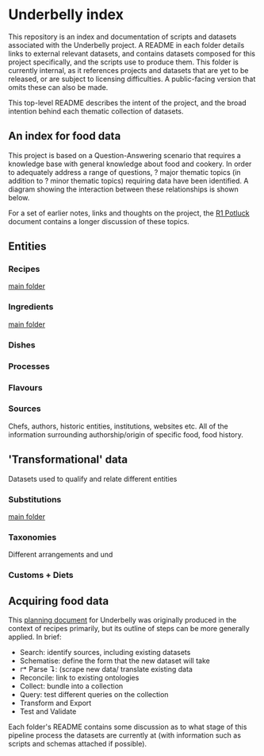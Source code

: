 # Underbelly index

This repository is an index and documentation of scripts and datasets associated with the Underbelly project. A README in each folder details links to external relevant datasets, and contains datasets composed for this project specifically, and the scripts use to produce them. This folder is currently internal, as it references projects and datasets that are yet to be released, or are subject to licensing difficulties. A public-facing version that omits these can also be made.

This top-level README describes the intent of the project, and the broad intention behind each thematic collection of datasets. 

## An index for food data

This project is based on a Question-Answering scenario that requires a knowledge base with general knowledge about food and cookery. In order to adequately address a range of questions, ? major thematic topics (in addition to ? minor thematic topics) requiring data have been identified. A diagram showing the interaction between these relationships is shown below.

For a set of earlier notes, links and thoughts on the project, the [R1 Potluck](https://underlay.pubpub.org/pub/f34wfzv0/draft) document contains a longer discussion of these topics.

## Entities

### Recipes

[main folder](./recipes)

### Ingredients

[main folder](./ingredients)

### Dishes

### Processes

### Flavours

### Sources

Chefs, authors, historic entities, institutions, websites etc. All of the information surrounding authorship/origin of specific food, food history.


## 'Transformational' data

Datasets used to qualify and relate different entities

### Substitutions

[main folder](./substitutions)

### Taxonomies

Different arrangements and und


### Customs + Diets





## Acquiring food data

This [planning document](https://docs.google.com/document/d/19hgyiGOLv-phFP9_WSznHAlesQ1EAPeSjfLXYy489I8/edit#) for Underbelly was originally produced in the context of recipes primarily, but its outline of steps can be more generally applied. In brief:

* Search: identify sources, including existing datasets
* Schematise: define the form that the new dataset will take
* ↱ Parse ↴: (scrape new data/ translate existing data
* Reconcile: link to existing ontologies
* Collect: bundle into a collection
* Query: test different queries on the collection
* Transform and Export
* Test and Validate

Each folder's README contains some discussion as to what stage of this pipeline process the datasets are currently at (with information such as scripts and schemas attached if possible).
